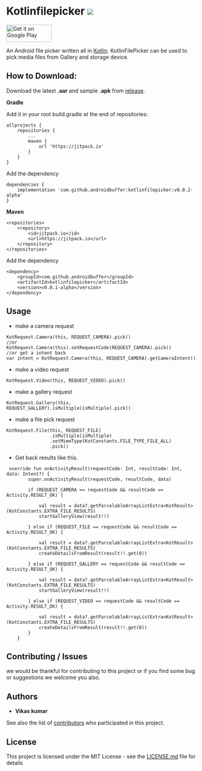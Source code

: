 # Kotlinfilepicker [![](https://jitpack.io/v/androidbuffer/kotlinfilepicker.svg)](https://jitpack.io/#androidbuffer/kotlinfilepicker)
<a href='https://play.google.com/store/apps/details?id=com.androidbuffer.kotlinfilepickersample&pcampaignid=MKT-Other-global-all-co-prtnr-py-PartBadge-Mar2515-1'><img alt='Get it on Google Play' src='https://play.google.com/intl/en_gb/badges/images/generic/en_badge_web_generic.png' height=46 width=120 /></a>

An Android file picker written all in [Kotlin](https://kotlinlang.org/docs/reference/). KotlinFilePicker can be used to pick media files from Gallery and storage device. 

## How to Download:
Download the latest <b>.aar</b> and sample <b>.apk</b> from [release](https://github.com/androidbuffer/Kotlinfilepicker/releases). 

<b>Gradle</b>

Add it in your root build.gradle at the end of repositories:
```
allprojects {
    repositories {
        ...
        maven {
            url 'https://jitpack.io'
        }
    }
}
```
Add the dependency
```
dependencies {
    implementation 'com.github.androidbuffer:kotlinfilepicker:v0.0.2-alpha'
}
```
<b>Maven</b>
```
<repositories>
    <repository>
        <id>jitpack.io</id>
        <url>https://jitpack.io</url>
    </repository>
</repositories>
```
Add the dependency
```
<dependency>
    <groupId>com.github.androidbuffer</groupId>
    <artifactId>kotlinfilepicker</artifactId>
    <version>v0.0.1-alpha</version>
</dependency>
```
## Usage
* make a camera request
```
KotRequest.Camera(this, REQUEST_CAMERA).pick()
//or
KotRequest.Camera(this).setRequestCode(REQUEST_CAMERA).pick()
//or get a intent back
var intent = KotRequest.Camera(this, REQUEST_CAMERA).getCameraIntent()
```
* make a video request
```
KotRequest.Video(this, REQUEST_VIDEO).pick()
```
* make a gallery request
```
KotRequest.Gallery(this, REQUEST_GALLERY).isMultiple(isMultiple).pick()
```
* make a file pick request
```
KotRequest.File(this, REQUEST_FILE)
                .isMultiple(isMultiple)
                .setMimeType(KotConstants.FILE_TYPE_FILE_ALL)
                .pick()
```
* Get back results like this.
```
 override fun onActivityResult(requestCode: Int, resultCode: Int, data: Intent?) {
        super.onActivityResult(requestCode, resultCode, data)

        if (REQUEST_CAMERA == requestCode && resultCode == Activity.RESULT_OK) {

            val result = data?.getParcelableArrayListExtra<KotResult>(KotConstants.EXTRA_FILE_RESULTS)
            startGalleryView(result!!)

        } else if (REQUEST_FILE == requestCode && resultCode == Activity.RESULT_OK) {

            val result = data?.getParcelableArrayListExtra<KotResult>(KotConstants.EXTRA_FILE_RESULTS)
            createDetailsFromResult(result!!.get(0))

        } else if (REQUEST_GALLERY == requestCode && resultCode == Activity.RESULT_OK) {

            val result = data?.getParcelableArrayListExtra<KotResult>(KotConstants.EXTRA_FILE_RESULTS)
            startGalleryView(result!!)

        } else if (REQUEST_VIDEO == requestCode && resultCode == Activity.RESULT_OK) {

            val result = data?.getParcelableArrayListExtra<KotResult>(KotConstants.EXTRA_FILE_RESULTS)
            createDetailsFromResult(result!!.get(0))
        }
    }

```

## Contributing / Issues
we would be thankful for contributing to this project or if you find some bug or suggestions we welcome you also.

## Authors

* **Vikas kumar**

See also the list of [contributors](https://github.com/androidbuffer/Kotlinfilepicker/graphs/contributors) who participated in this project.

## License

This project is licensed under the MIT License - see the [LICENSE.md](LICENSE) file for details

